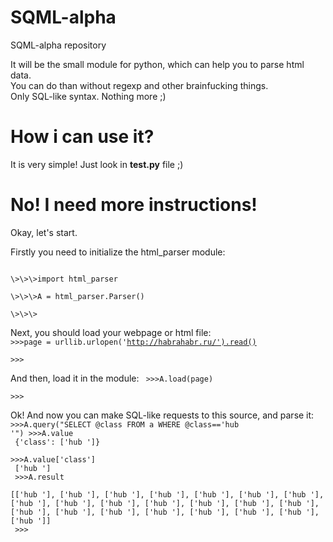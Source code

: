 SQML-alpha
==========

SQML-alpha repository


It will be the small module for python, which can help you to parse html data.<br>
You can do than without regexp and other brainfucking things. <br>
Only SQL-like syntax. Nothing more ;)<br>

How i can use it?
=================

It is very simple! Just look in <b>test.py</b> file ;)


No! I need more instructions!
=============================

Okay, let's start.

Firstly you need to initialize the html_parser module:

<code>
\>\>\>import html_parser<br>
\>\>\>A = html_parser.Parser()<br>
\>\>\>
</code>

Next, you should load your webpage or html file:
<code>
\>\>\>page = urllib.urlopen('http://habrahabr.ru/').read()<br>
\>\>\>
</code>

And then, load it in the module:
<code>
\>\>\>A.load(page)<br>
\>\>\>
</code>

Ok! And now you can make SQL-like requests to this source, and parse it:
<code>
\>\>\>A.query("SELECT @class FROM a WHERE @class=='hub '")
\>\>\>A.value<br>
{'class': ['hub ']}<br>
\>\>\>A.value['class']<br>
['hub ']<br>
\>\>\>A.result<br>
[['hub '], ['hub '], ['hub '], ['hub '], ['hub '], ['hub '], ['hub '], ['hub '], ['hub '], ['hub '], ['hub '], ['hub '],
 ['hub '], ['hub '], ['hub '], ['hub '], ['hub '], ['hub '], ['hub '], ['hub '], ['hub '], ['hub ']]<br>
\>\>\>
</code>